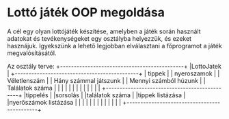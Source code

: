 ﻿# Lottó játék OOP megoldása

A cél egy olyan lottójáték készítése, amelyben a játék során használt adatokat és tevékenységeket egy osztályba helyezzük, és ezeket hasznájuk. Igyekszünk a lehető legjobban elválasztani a főprogramot a játék megvalósításától.

Az osztály terve:
+---------------------------------------------+
|LottoJatek                                   |
+---------------------------------------------+
| tippek                                      |
| nyeroszamok                                 |
| Véletlenszám                                |
| Hány számmal játszunk                       |
| Mennyi számból húzunk                       |
| Találatok száma                             |
|                                             |
|                                             |
|                                             |
|                                             |
|                                             |
|                                             |
+----------------------------------------------+
|tippelés                                     |
|sorsolás                                     |
|találatok száma                              |
|tippek listázása                             |
|nyerőszámok listázása                        |
|                                             |
|                                             |
|                                             |
|                                             |
|                                             |
|                                             |
+---------------------------------------------+


